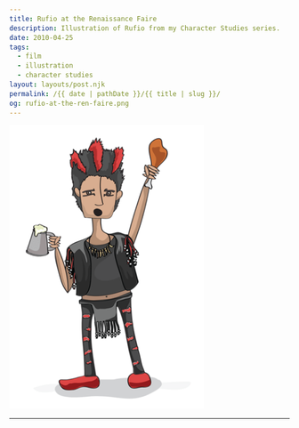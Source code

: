 ```yaml
---
title: Rufio at the Renaissance Faire
description: Illustration of Rufio from my Character Studies series.
date: 2010-04-25
tags: 
  - film
  - illustration
  - character studies
layout: layouts/post.njk
permalink: /{{ date | pathDate }}/{{ title | slug }}/
og: rufio-at-the-ren-faire.png
---
```


<p class="center">
  <img src="/img/rufio-at-the-ren-faire.png" alt="illustration of Rufio eating a turkey leg and drinking a beer" style="max-width: 350px" />
</p>

---
